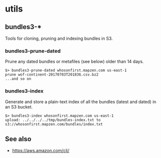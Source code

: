 # utils

## bundles3-*

Tools for cloning, pruning and indexing bundles in S3.

### bundles3-prune-dated

Prune any dated bundles or metafiles (see below) older than 14 days.

```
$> bundles3-prune-dated whosonfirst.mapzen.com us-east-1
prune wof-continent-20170703T201836.csv.bz2
...and so on
```

### bundles3-index

Generate and store a plain-text index of all the bundles (latest and dated) in an S3 bucket.

```
$> bundles3-index whosonfirst.mapzen.com us-east-1
upload: ../../../../tmp/bundles-index.txt to s3://whosonfirst.mapzen.com/bundles/index.txt
```

## See also

* https://aws.amazon.com/cli/